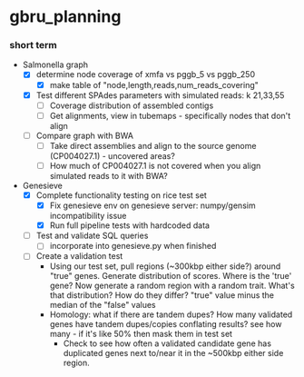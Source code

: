 # gbru_planning

### short term

- Salmonella graph
  - [x] determine node coverage of xmfa vs pggb_5 vs pggb_250
    - [x] make table of "node,length,reads,num_reads_covering"
  - [x] Test different SPAdes parameters with simulated reads: k 21,33,55
    - [ ] Coverage distribution of assembled contigs
    - [ ] Get alignments, view in tubemaps - specifically nodes that don't align
  - [ ] Compare graph with BWA
    - [ ] Take direct assemblies and align to the source genome (CP004027.1) - uncovered areas?
    - [ ] How much of CP004027.1 is not covered when you align simulated reads to it with BWA?

- Genesieve
  - [x] Complete functionality testing on rice test set
    - [x] Fix genesieve env on genesieve server: numpy/gensim incompatibility issue
    - [x] Run full pipeline tests with hardcoded data
  - [ ] Test and validate SQL queries
    - [ ] incorporate into genesieve.py when finished
  - [ ] Create a validation test
    - Using our test set, pull regions (~300kbp either side?) around "true" genes. Generate distribution of scores. Where is the 'true' gene? Now generate a random region with a random trait. What's that distribution? How do they differ? "true" value minus the median of the "false" values
    - Homology: what if there are tandem dupes? How many validated genes have tandem dupes/copies conflating results? see how many - if it's like 50% then mask them in test set
        - Check to see how often a validated candidate gene has duplicated genes next to/near it in the ~500kbp either side region.
